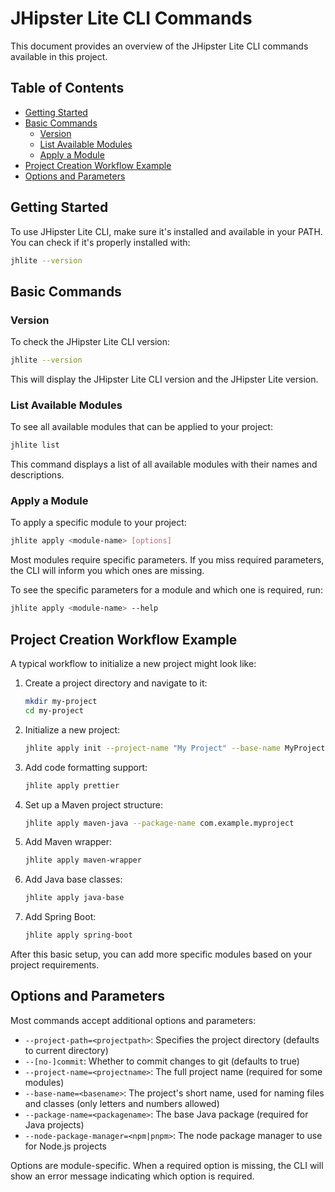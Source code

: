 # JHipster Lite CLI Commands

This document provides an overview of the JHipster Lite CLI commands available in this project.

## Table of Contents

- [Getting Started](#getting-started)
- [Basic Commands](#basic-commands)
  - [Version](#version)
  - [List Available Modules](#list-available-modules)
  - [Apply a Module](#apply-a-module)
- [Project Creation Workflow Example](#project-creation-workflow-example)
- [Options and Parameters](#options-and-parameters)

## Getting Started

To use JHipster Lite CLI, make sure it's installed and available in your PATH. You can check if it's properly installed with:

```bash
jhlite --version
```

## Basic Commands

### Version

To check the JHipster Lite CLI version:

```bash
jhlite --version
```

This will display the JHipster Lite CLI version and the JHipster Lite version.

### List Available Modules

To see all available modules that can be applied to your project:

```bash
jhlite list
```

This command displays a list of all available modules with their names and descriptions.

### Apply a Module

To apply a specific module to your project:

```bash
jhlite apply <module-name> [options]
```

Most modules require specific parameters. If you miss required parameters, the CLI will inform you which ones are missing.

To see the specific parameters for a module and which one is required, run:

```bash
jhlite apply <module-name> --help
```

## Project Creation Workflow Example

A typical workflow to initialize a new project might look like:

1. Create a project directory and navigate to it:

   ```bash
   mkdir my-project
   cd my-project
   ```

2. Initialize a new project:

   ```bash
   jhlite apply init --project-name "My Project" --base-name MyProject
   ```

3. Add code formatting support:

   ```bash
   jhlite apply prettier
   ```

4. Set up a Maven project structure:

   ```bash
   jhlite apply maven-java --package-name com.example.myproject
   ```

5. Add Maven wrapper:

   ```bash
   jhlite apply maven-wrapper
   ```

6. Add Java base classes:

   ```bash
   jhlite apply java-base
   ```

7. Add Spring Boot:
   ```bash
   jhlite apply spring-boot
   ```

After this basic setup, you can add more specific modules based on your project requirements.

## Options and Parameters

Most commands accept additional options and parameters:

- `--project-path=<projectpath>`: Specifies the project directory (defaults to current directory)
- `--[no-]commit`: Whether to commit changes to git (defaults to true)
- `--project-name=<projectname>`: The full project name (required for some modules)
- `--base-name=<basename>`: The project's short name, used for naming files and classes (only letters and numbers allowed)
- `--package-name=<packagename>`: The base Java package (required for Java projects)
- `--node-package-manager=<npm|pnpm>`: The node package manager to use for Node.js projects

Options are module-specific. When a required option is missing, the CLI will show an error message indicating which option is required.
